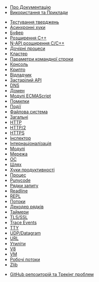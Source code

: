 <!--
  NB(chrisdickinson): if you move this file, be sure to update
  tools/doc/html.js to point at the new location.
-->

<!--introduced_in=v0.10.0-->

* [Про Документацію](documentation.html)
* [Використання та Приклади](synopsis.html)

<div class="line"></div>

* [Тестування тверджень](assert.html)
* [Асинхронні хуки](async_hooks.html)
* [Буфер](buffer.html)
* [Розширення С++](addons.html)
* [N-API розширення C/С++](n-api.html)
* [Дочірні процеси](child_process.html)
* [Кластер](cluster.html)
* [Параметри командної строки](cli.html)
* [Консоль](console.html)
* [Крипто](crypto.html)
* [Відладчик](debugger.html)
* [Застарілий API](deprecations.html)
* [DNS](dns.html)
* [Домен](domain.html)
* [Модулі ECMAScript](esm.html)
* [Помилки](errors.html)
* [Події](events.html)
* [Файлова система](fs.html)
* [Загальні](globals.html)
* [HTTP](http.html)
* [HTTP/2](http2.html)
* [HTTPS](https.html)
* [Інспектор](inspector.html)
* [Інтернаціоналізація](intl.html)
* [Модулі](modules.html)
* [Мережа](net.html)
* [ОС](os.html)
* [Шлях](path.html)
* [Хуки продуктивності](perf_hooks.html)
* [Процес](process.html)
* [Punycode](punycode.html)
* [Рядки запиту](querystring.html)
* [Readline](readline.html)
* [REPL](repl.html)
* [Потоки](stream.html)
* [Декодер рядків](string_decoder.html)
* [Таймери](timers.html)
* [TLS/SSL](tls.html)
* [Trace Events](tracing.html)
* [TTY](tty.html)
* [UDP/Datagram](dgram.html)
* [URL](url.html)
* [Утиліти](util.html)
* [V8](v8.html)
* [VM](vm.html)
* [Робочі потоки](worker_threads.html)
* [Zlib](zlib.html)

<div class="line"></div>

* [GitHub репозиторій та Трекінг проблем](https://github.com/nodejs/node)